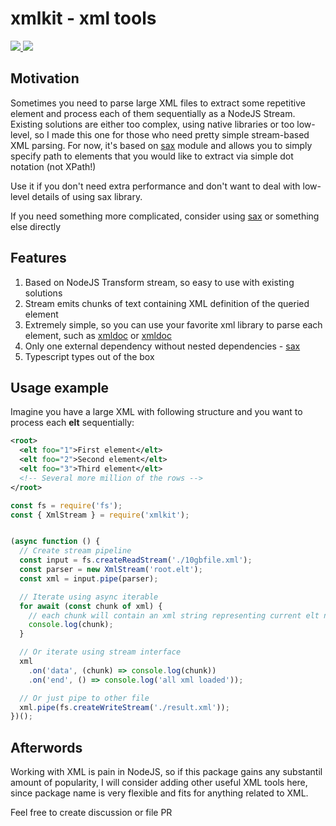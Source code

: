 # xmlkit - xml tools
<a href="https://www.npmjs.com/package/xmlkit" alt="Downloads">
  <img src="https://img.shields.io/npm/dm/xmlkit" />
</a>

<a href="https://www.npmjs.com/package/xmlkit">
  <img src="https://img.shields.io/npm/v/xmlkit" />
</a>

## Motivation
Sometimes you need to parse large XML files to extract some repetitive element
and process each of them sequentially as a NodeJS Stream. Existing solutions
are either too complex, using native libraries or too low-level, so I made this 
one for those who need pretty simple stream-based XML parsing. For now, it's based
on [sax](https://github.com/isaacs/sax-js) module and allows you to simply specify
path to elements that you would like to extract via simple dot notation (not XPath!)

Use it if you don't need extra performance and don't want to deal with low-level
details of using sax library.

If you need something more complicated, consider using [sax](https://github.com/isaacs/sax-js)
or something else directly

## Features
1. Based on NodeJS Transform stream, so easy to use with existing solutions
2. Stream emits chunks of text containing XML definition of the queried element
3. Extremely simple, so you can use your favorite xml library to parse each element,
 such as [xmldoc](https://github.com/nfarina/xmldoc) or [xmldoc](https://github.com/Leonidas-from-XIV/node-xml2js)
4. Only one external dependency without nested dependencies - [sax](https://github.com/isaacs/sax-js)
5. Typescript types out of the box

## Usage example
Imagine you have a large XML with following structure and you want to process
each **elt** sequentially:

```xml
<root>
  <elt foo="1">First element</elt>
  <elt foo="2">Second element</elt>
  <elt foo="3">Third element</elt>
  <!-- Several more million of the rows -->
</root>
```

```js
const fs = require('fs');
const { XmlStream } = require('xmlkit');


(async function () {
  // Create stream pipeline
  const input = fs.createReadStream('./10gbfile.xml');
  const parser = new XmlStream('root.elt');
  const xml = input.pipe(parser);

  // Iterate using async iterable
  for await (const chunk of xml) {
    // each chunk will contain an xml string representing current elt node
    console.log(chunk);
  }

  // Or iterate using stream interface
  xml
    .on('data', (chunk) => console.log(chunk))
    .on('end', () => console.log('all xml loaded'));

  // Or just pipe to other file
  xml.pipe(fs.createWriteStream('./result.xml'));
})();
```

## Afterwords
Working with XML is pain in NodeJS, so if this package gains any substantil amount
of popularity, I will consider adding other useful XML tools here, since package
name is very flexible and fits for anything related to XML.

Feel free to create discussion or file PR
